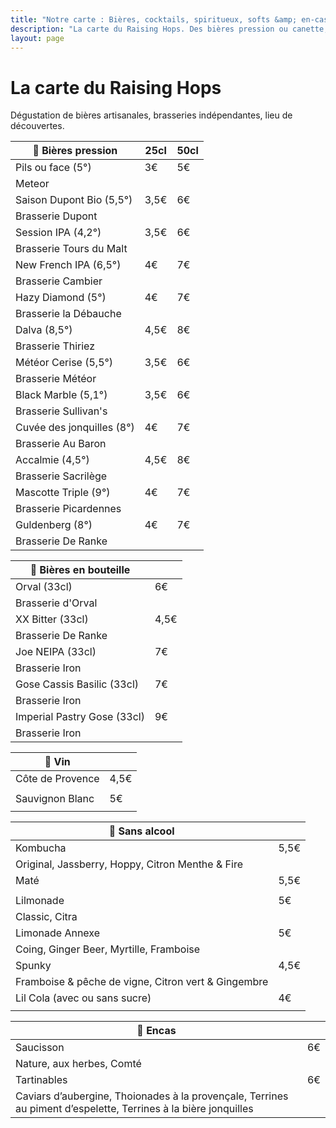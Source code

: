 ```yaml
---
title: "Notre carte : Bières, cocktails, spiritueux, softs &amp; en-cas"
description: "La carte du Raising Hops. Des bières pression ou canette, des cocktails, des softs et des encas."
layout: page
---
```


# La carte du Raising Hops
Dégustation de bières artisanales, brasseries indépendantes, lieu de découvertes.

|🍺 Bières pression|25cl|50cl|
|---|---|---|
|Pils ou face (5°) |3€|5€|
|Meteor|   |   |
|Saison Dupont Bio (5,5°)|3,5€|6€|
|Brasserie Dupont   |   |
|Session IPA (4,2°)|3,5€|6€|
|Brasserie Tours du Malt   |   |
|New French IPA (6,5°)|4€|7€|
|Brasserie Cambier   |   |
|Hazy Diamond (5°)|4€|7€|
|Brasserie la Débauche   |   |
|Dalva (8,5°)|4,5€|8€|
|Brasserie Thiriez   |   |
|Météor Cerise (5,5°)|3,5€|6€|
|Brasserie Météor   |   |
|Black Marble (5,1°)|3,5€|6€|
|Brasserie Sullivan's   |   |
|Cuvée des jonquilles (8°)|4€|7€|
|Brasserie Au Baron   |   |
|Accalmie (4,5°)|4,5€|8€|
|Brasserie Sacrilège   |   |
|Mascotte Triple (9°)|4€|7€|
|Brasserie Picardennes   |   |
|Guldenberg (8°)|4€|7€|
|Brasserie De Ranke   |   |

|🍻 Bières en bouteille|    |
|---|---|
|Orval (33cl)|6€|
|Brasserie d'Orval||
|XX Bitter (33cl)|4,5€|
|Brasserie De Ranke||
|Joe NEIPA (33cl)|7€|
|Brasserie Iron||
|Gose Cassis Basilic (33cl)|7€|
|Brasserie Iron||
|Imperial Pastry Gose (33cl)|9€|
|Brasserie Iron||

|🍷 Vin||
|---|---|
|Côte de Provence|4,5€|
|||
|Sauvignon Blanc|5€|
|||

|🧃 Sans alcool|    |
|---|---|
|Kombucha|5,5€|
|Original, Jassberry, Hoppy, Citron Menthe & Fire||
|Maté|5,5€|
|||
|Lilmonade|5€|
|Classic, Citra||
|Limonade Annexe|5€|
|Coing, Ginger Beer, Myrtille, Framboise||
|Spunky|4,5€|
|Framboise & pêche de vigne, Citron vert & Gingembre||
|Lil Cola (avec ou sans sucre)|4€|
|||


|🥑 Encas|    |
|---|---|
|Saucisson|6€|
|Nature, aux herbes, Comté||
|Tartinables|6€|
|Caviars d’aubergine, Thoionades à la provençale, Terrines au piment d’espelette, Terrines à la bière jonquilles||